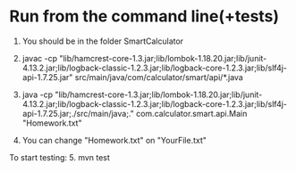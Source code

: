 # Run from the command line(+tests)
1. You should be in the folder SmartCalculator

2. javac -cp "lib/hamcrest-core-1.3.jar;lib/lombok-1.18.20.jar;lib/junit-4.13.2.jar;lib/logback-classic-1.2.3.jar;lib/logback-core-1.2.3.jar;lib/slf4j-api-1.7.25.jar" src/main/java/com/calculator/smart/api/*.java

3. java -cp "lib/hamcrest-core-1.3.jar;lib/lombok-1.18.20.jar;lib/junit-4.13.2.jar;lib/logback-classic-1.2.3.jar;lib/logback-core-1.2.3.jar;lib/slf4j-api-1.7.25.jar;./src/main/java;." com.calculator.smart.api.Main "Homework.txt"

4. You can change "Homework.txt" on "YourFile.txt"

To start testing:
5. mvn test 


